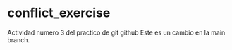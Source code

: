 # conflict_exercise
Actividad numero 3 del practico de git github
Este es un cambio en la main branch.
